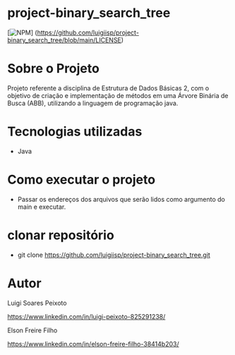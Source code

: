 # project-binary_search_tree
[![NPM](https://img.shields.io/npm/l/react)] (https://github.com/luigiisp/project-binary_search_tree/blob/main/LICENSE)

# Sobre o Projeto
Projeto referente a disciplina de Estrutura de Dados Básicas 2, com o objetivo de criação e implementação de métodos em uma Árvore Binária de Busca (ABB), utilizando a linguagem de programação java.

# Tecnologias utilizadas
- Java
 
# Como executar o projeto
- Passar os endereços dos arquivos que serão lidos como argumento do main e executar.

# clonar repositório
- git clone https://github.com/luigiisp/project-binary_search_tree.git

# Autor
Luigi Soares Peixoto

https://www.linkedin.com/in/luigi-peixoto-825291238/

Elson Freire Filho

https://www.linkedin.com/in/elson-freire-filho-38414b203/